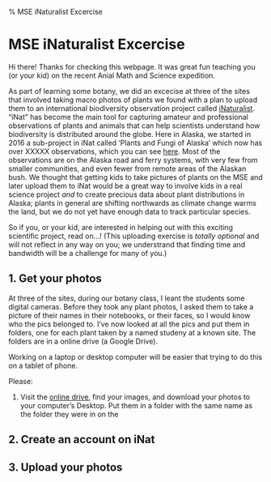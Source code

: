 % MSE iNaturalist Excercise

# MSE iNaturalist Excercise

Hi there! Thanks for checking this webpage. It was great fun teaching
you (or your kid) on the recent Anial Math and Science expedition. 

As part of learning some botany, we did an excecise at three of the
sites that involved taking macro photos of plants we found with a plan
to upload them to an international biodiversity observation project
called [iNaturalist](https://inaturalist.org/). “iNat” has become the
main tool for capturing amateur and professional observations of
plants and animals that can help scientists understand how
biodiversity is distributed around the globe.  Here in Alaska, we
started in 2016 a sub-project in iNat called ‘Plants and Fungi of
Alaska’ which now has over XXXXX observations, which you can see
[here](XXXX). Most of the observations are on the Alaska road and
ferry systems, with very few from smaller communities, and even fewer
from remote areas of the Alaskan bush. We thought that getting kids to
take pictures of plants on the MSE and later upload them to iNat would
be a great way to involve kids in a real science project _and_ to
create precious data about plant distributions in Alaska; plants in
general are shifting northwards as climate change warms the land, but
we do not yet have enough data to track particular species.

So if you, or your kid, are interested in helping out with this
exciting scientific project, read on...!  (This uploading exercise is
_totally optional_ and will not reflect in any way on you; we
understrand that finding time and bandwidth will be a challenge for
many of you.)

## 1. Get your photos

At three of the sites, during our botany class, I leant the students
some digital cameras. Before they took any plant photos, I asked them
to take a picture of their names in their notebooks, or their faces,
so I would know who the pics belonged to. I’ve now looked at all the
pics and put them in folders, one for each plant taken by a named
studeny at a known site.  The folders are in a online drive (a Google
Drive).  

Working on a laptop or desktop computer will be easier that trying to
do this on a tablet of phone.

Please:

 1. Visit the [online drive](XXXX), find your images, and download
    your photos to your computer’s Desktop.  Put them in a folder with
    the same name as the folder they were in on the



## 2. Create an account on iNat

## 3. Upload your photos




